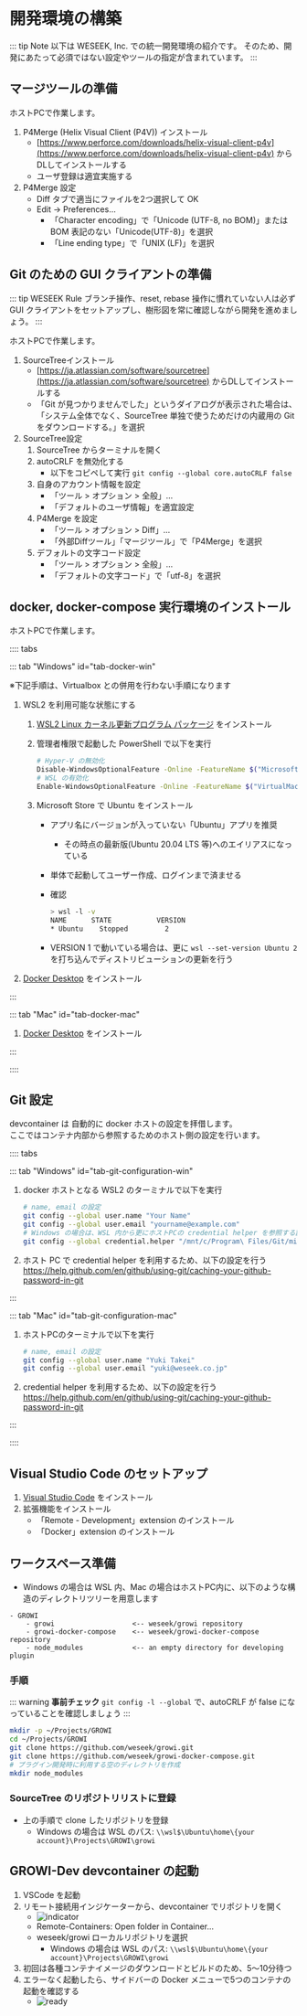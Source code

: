 # 開発環境の構築

::: tip Note
以下は WESEEK, Inc. での統一開発環境の紹介です。
そのため、開発にあたって必須ではない設定やツールの指定が含まれています。
:::

## マージツールの準備

ホストPCで作業します。

1. P4Merge (Helix Visual Client (P4V)) インストール
    * [https://www.perforce.com/downloads/helix-visual-client-p4v](https://www.perforce.com/downloads/helix-visual-client-p4v) からDLしてインストールする
    * ユーザ登録は適宜実施する
2. P4Merge 設定
    * Diff タブで適当にファイルを2つ選択して OK
    * Edit -&gt; Preferences...
        * 「Character encoding」で「Unicode (UTF-8, no BOM)」または BOM 表記のない「Unicode(UTF-8)」を選択
        * 「Line ending type」で「UNIX (LF)」を選択

## Git のための GUI クライアントの準備

::: tip WESEEK Rule
ブランチ操作、reset, rebase 操作に慣れていない人は必ず GUI クライアントをセットアップし、樹形図を常に確認しながら開発を進めましょう。
:::

ホストPCで作業します。

1. SourceTreeインストール
    * [https://ja.atlassian.com/software/sourcetree](https://ja.atlassian.com/software/sourcetree) からDLしてインストールする
    * 「Git が見つかりませんでした」というダイアログが表示された場合は、「システム全体でなく、SourceTree 単独で使うためだけの内蔵用の Git をダウンロードする。」を選択
2. SourceTree設定
    1. SourceTree からターミナルを開く
    2. autoCRLF を無効化する
        * 以下をコピペして実行 `git config --global core.autoCRLF false`
    3. 自身のアカウント情報を設定
        * 「ツール &gt; オプション &gt; 全般」...
        * 「デフォルトのユーザ情報」を適宜設定
    4. P4Merge を設定
        * 「ツール &gt; オプション &gt; Diff」...
        * 「外部Diffツール」「マージツール」で「P4Merge」を選択
    5. デフォルトの文字コード設定
        * 「ツール &gt; オプション &gt; 全般」...
        * 「デフォルトの文字コード」で「utf-8」を選択

## docker, docker-compose 実行環境のインストール

ホストPCで作業します。

:::: tabs

::: tab "Windows" id="tab-docker-win"

※下記手順は、Virtualbox との併用を行わない手順になります

1. WSL2 を利用可能な状態にする
    1. [WSL2 Linux カーネル更新プログラム パッケージ](https://docs.microsoft.com/ja-jp/windows/wsl/wsl2-kernel) をインストール
    1. 管理者権限で起動した PowerShell で以下を実行

        ```bash
        # Hyper-V の無効化
        Disable-WindowsOptionalFeature -Online -FeatureName $("Microsoft-Hyper-V")
        # WSL の有効化
        Enable-WindowsOptionalFeature -Online -FeatureName $("VirtualMachinePlatform", "Microsoft-Windows-Subsystem-Linux")
        ```

    1. Microsoft Store で Ubuntu をインストール
        * アプリ名にバージョンが入っていない「Ubuntu」アプリを推奨
            * その時点の最新版(Ubuntu 20.04 LTS 等)へのエイリアスになっている
        * 単体で起動してユーザー作成、ログインまで済ませる
        * 確認

            ```bash
            > wsl -l -v
            NAME      STATE           VERSION
            * Ubuntu    Stopped         2
            ```

        * VERSION 1 で動いている場合は、更に `wsl --set-version Ubuntu 2` を打ち込んでディストリビューションの更新を行う

1. [Docker Desktop](https://www.docker.com/products/docker-desktop) をインストール

:::

::: tab "Mac" id="tab-docker-mac"

1. [Docker Desktop](https://www.docker.com/products/docker-desktop) をインストール

:::

::::


## Git 設定

devcontainer は 自動的に docker ホストの設定を拝借します。  
ここではコンテナ内部から参照するためのホスト側の設定を行います。

:::: tabs

::: tab "Windows" id="tab-git-configuration-win"

1. docker ホストとなる WSL2 のターミナルで以下を実行

    ```bash
    # name, email の設定
    git config --global user.name "Your Name"
    git config --global user.email "yourname@example.com"
    # Windows の場合は、WSL 内から更にホストPCの credential helper を参照する設定を行う
    git config --global credential.helper "/mnt/c/Program\ Files/Git/mingw64/libexec/git-core/git-credential-manager.exe"
    ```

1. ホスト PC で credential helper を利用するため、以下の設定を行う
    <https://help.github.com/en/github/using-git/caching-your-github-password-in-git>

:::

::: tab "Mac" id="tab-git-configuration-mac"

1. ホストPCのターミナルで以下を実行

    ```bash
    # name, email の設定
    git config --global user.name "Yuki Takei"
    git config --global user.email "yuki@weseek.co.jp"
    ```

1. credential helper を利用するため、以下の設定を行う
    <https://help.github.com/en/github/using-git/caching-your-github-password-in-git>

:::

::::


## Visual Studio Code のセットアップ

1. [Visual Studio Code](https://code.visualstudio.com/download) をインストール
2. 拡張機能をインストール
    * 「Remote - Development」extension のインストール
    * 「Docker」extension のインストール



## ワークスペース準備

* Windows の場合は WSL 内、Mac の場合はホストPC内に、以下のような構造のディレクトリツリーを用意します

```
- GROWI
    - growi                   <-- weseek/growi repository
    - growi-docker-compose    <-- weseek/growi-docker-compose repository
    - node_modules            <-- an empty directory for developing plugin
```

### 手順

::: warning
**事前チェック**
`git config -l --global` で、autoCRLF が false になっていることを確認しましょう
:::

```bash
mkdir -p ~/Projects/GROWI
cd ~/Projects/GROWI
git clone https://github.com/weseek/growi.git
git clone https://github.com/weseek/growi-docker-compose.git
# プラグイン開発時に利用する空のディレクトリを作成
mkdir node_modules
```

### SourceTree のリポジトリリストに登録

* 上の手順で clone したリポジトリを登録
  * Windows の場合は WSL のパス: `\\wsl$\Ubuntu\home\{your account}\Projects\GROWI\growi`


## GROWI-Dev devcontainer の起動

1. VSCode を起動
1. リモート接続用インジケーターから、devcontainer でリポジトリを開く
    * ![indicator](./images/vscode-remote-button.png)
    * Remote-Containers: Open folder in Container...
    * weseek/growi ローカルリポジトリを選択
        * Windows の場合は WSL のパス: `\\wsl$\Ubuntu\home\{your account}\Projects\GROWI\growi`
1. 初回は各種コンテナイメージのダウンロードとビルドのため、5～10分待つ
1. エラーなく起動したら、サイドバーの Docker メニューで5つのコンテナの起動を確認する
    * ![ready](./images/growi-dev-ready.png)
